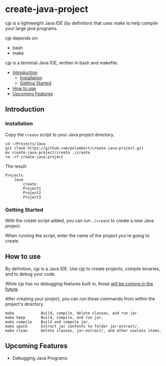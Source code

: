 
# create-java-project

cjp is a lightweight Java IDE (by definition) that uses make to help compile your large java programs.

cjp depends on:
- bash
- make

cjp is a terminal Java IDE, written in bash and makefile.

- [Introduction](#introduction)
	- [Installation](#installation)
	- [Getting Started](#getting-started)
- [How to use](#how-to-use)
- [Upcoming Features](#upcoming-features)

## Introduction
### Installation
Copy the `create` script to your Java project directory.

```
cd ~/Projects/Java
git clone https://github.com/polambert/create-java-project.git
mv create-java-project/create ./create
rm -rf create-java-project
```

The result:

```
Projects
	Java
		create
		Project1
		Project2
		Project3
```

### Getting Started
With the create script added, you can run `./create` to create a new Java project.

When running the script, enter the name of the project you're going to create.

## How to use
By definition, cjp is a Java IDE. Use cjp to create projects, compile binaries, and to debug your code.

While cjp has no debugging features built in, those [will be coming in the future](#upcoming-features).

After creating your project, you can run these commands from within the project's directory.

```
make			Build, compile, delete classes, and run jar.
make keep		Build, compile, and run jar.
make compile 	Build and compile jar.
make upack 		Extract jar contents to folder jar-extract/.
make clean		Delete classes, jar-extract/, and other useless items.
```

## Upcoming Features
- Debugging Java Programs







